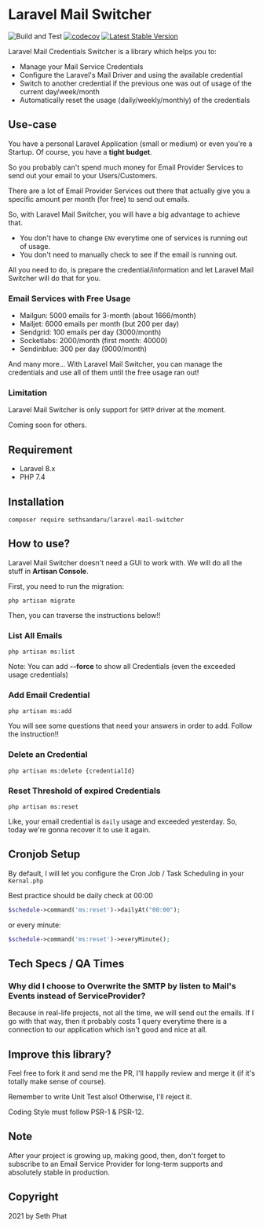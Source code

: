 # Laravel Mail Switcher
![Build and Test](https://github.com/sethsandaru/laravel-mail-switcher/actions/workflows/build.yaml/badge.svg)
[![codecov](https://codecov.io/gh/sethsandaru/laravel-mail-switcher/branch/master/graph/badge.svg?token=S1GSHCQB55)](https://codecov.io/gh/sethsandaru/laravel-mail-switcher)
[![Latest Stable Version](https://poser.pugx.org/sethsandaru/laravel-mail-switcher/v)](//packagist.org/packages/sethsandaru/laravel-mail-switcher)

Laravel Mail Credentials Switcher is a library which helps you to:

- Manage your Mail Service Credentials
- Configure the Laravel's Mail Driver and using the available credential
- Switch to another credential if the previous one was out of usage of the current day/week/month
- Automatically reset the usage (daily/weekly/monthly) of the credentials

## Use-case

You have a personal Laravel Application (small or medium) or even you're a Startup. Of course, you have a **tight budget**.

So you probably can't spend much money for Email Provider Services to send out your email to your Users/Customers.

There are a lot of Email Provider Services out there that actually give you a specific amount per month (for free) to send out emails.

So, with Laravel Mail Switcher, you will have a big advantage to achieve that.

- You don't have to change `ENV` everytime one of services is running out of usage.
- You don't need to manually check to see if the email is running out.

All you need to do, is prepare the credential/information and let Laravel Mail Switcher will do that for you.

### Email Services with Free Usage
- Mailgun: 5000 emails for 3-month (about 1666/month)
- Mailjet: 6000 emails per month (but 200 per day)
- Sendgrid: 100 emails per day (3000/month)
- Socketlabs: 2000/month (first month: 40000)
- Sendinblue: 300 per day (9000/month)

And many more... With Laravel Mail Switcher, you can manage the credentials and use all of them until the free usage ran out!

### Limitation

Laravel Mail Switcher is only support for `SMTP` driver at the moment.

Coming soon for others.

## Requirement
- Laravel 8.x
- PHP 7.4

## Installation
```
composer require sethsandaru/laravel-mail-switcher
```

## How to use?
Laravel Mail Switcher doesn't need a GUI to work with. We will do all the stuff in **Artisan Console**.

First, you need to run the migration:

```
php artisan migrate
```

Then, you can traverse the instructions below!!

### List All Emails
```
php artisan ms:list
```

Note: You can add **--force** to show all Credentials (even the exceeded usage credentials)

### Add Email Credential
```
php artisan ms:add
```

You will see some questions that need your answers in order to add. Follow the instruction!!

### Delete an Credential
```
php artisan ms:delete {credentialId}
```

### Reset Threshold of expired Credentials
```
php artisan ms:reset
```

Like, your email credential is `daily` usage and exceeded yesterday. So, today we're gonna recover it to use it again.

## Cronjob Setup
By default, I will let you configure the Cron Job / Task Scheduling in your `Kernal.php`

Best practice should be daily check at 00:00

```php
$schedule->command('ms:reset')->dailyAt("00:00");
```

or every minute:

```php
$schedule->command('ms:reset')->everyMinute();
```

## Tech Specs / QA Times

### Why did I choose to Overwrite the SMTP by listen to Mail's Events instead of ServiceProvider?
Because in real-life projects, not all the time, we will send out the emails. If I go with that way, then it probably costs 1 query everytime 
there is a connection to our application which isn't good and nice at all.


## Improve this library?

Feel free to fork it and send me the PR, I'll happily review and merge it (if it's totally make sense of course).

Remember to write Unit Test also! Otherwise, I'll reject it.

Coding Style must follow PSR-1 & PSR-12.

## Note
After your project is growing up, making good, then, don't forget to subscribe to an Email Service Provider for long-term supports and absolutely stable in production.

## Copyright
2021 by Seth Phat
